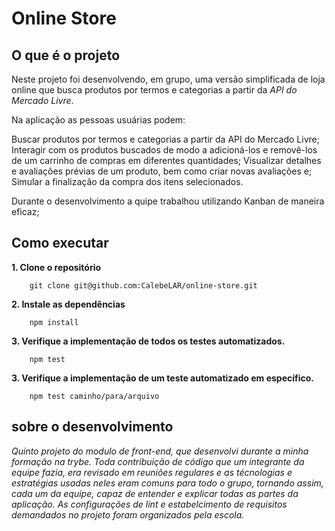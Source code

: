 # Online Store 

## O que é o projeto  
Neste projeto foi desenvolvendo, em grupo, uma versão simplificada de loja online que busca produtos por termos e categorias a partir da _API do Mercado Livre_.  

Na aplicação as pessoas usuárias podem:  

Buscar produtos por termos e categorias a partir da API do Mercado Livre;  
Interagir com os produtos buscados de modo a adicioná-los e removê-los de um carrinho de compras em   diferentes quantidades;
Visualizar detalhes e avaliações prévias de um produto, bem como criar novas avaliações e;  
Simular a finalização da compra dos itens selecionados.  

Durante o desenvolvimento a quipe trabalhou utilizando Kanban de maneira eficaz;

## Como executar  
**1. Clone o repositório**  
```shell
    git clone git@github.com:CalebeLAR/online-store.git  
```

**2. Instale as dependências**  
```shell
    npm install  
```

**3. Verifique a implementação de todos os testes automatizados.**  
```shell
    npm test 
```

**3. Verifique a implementação de um teste automatizado em específico.**  
```shell
    npm test caminho/para/arquivo  
```

## sobre o desenvolvimento
_Quinto projeto do modulo de front-end, que desenvolvi durante a minha formação na trybe. Toda contribuição de código que um integrante da equipe fazia, era revisado em reuniões regulares e as técnologias e estratégias usadas neles eram comuns para todo o grupo, tornando assim, cada um da equipe, capaz de entender e explicar todas as partes da aplicação. As configurações de lint e estabelcimento de requisitos demandados no projeto foram organizados pela escola._
